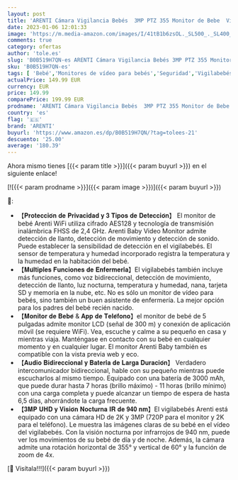 ```yaml
---
layout: post
title: 'ARENTI Cámara Vigilancia Bebés  3MP PTZ 355 Monitor de Bebe  Visión Nocturna por Infrarrojos  Modo VOX  Sensor de Temperatura de Detección de llanto  Audio Birrecional  Compatible con Movil'
date: 2023-01-06 12:01:33
image: 'https://m.media-amazon.com/images/I/41tB1b6zsOL._SL500_._SL400_.jpg'
comments: true
category: ofertas
author: 'tole.es'
slug: 'B0B519H7QN-es ARENTI Cámara Vigilancia Bebés 3MP PTZ 355 Monitor de Bebe...'
sku: 'B0B519H7QN-es'
tags: [ 'Bebé','Monitores de vídeo para bebés','Seguridad','Vigilabebés','arenti','bebe','bebés','🇪🇸', ]
actualPrice: 149.99 EUR
currency: EUR
price: 149.99
comparePrice: 199.99 EUR
prodname: 'ARENTI Cámara Vigilancia Bebés  3MP PTZ 355 Monitor de Bebe  Visión Nocturna por Infrarrojos  Modo VOX  Sensor de Temperatura de Detección de llanto  Audio Birrecional  Compatible con Movil'
country: 'es'
flag: '🇪🇸'
brand: 'ARENTI'
buyurl: 'https://www.amazon.es/dp/B0B519H7QN/?tag=tolees-21'
descuento: '25.00'
average: '180.39'
---
```


Ahora mismo tienes [{{< param title >}}]({{< param buyurl >}}) en el siguiente enlace!

[![{{< param prodname >}}]({{< param image >}})]({{< param buyurl >}})

🔎:

- 【𝐏𝐫𝐨𝐭𝐞𝐜𝐜𝐢𝐨́𝐧 𝐝𝐞 𝐏𝐫𝐢𝐯𝐚𝐜𝐢𝐝𝐚𝐝 𝐲 𝟑 𝐓𝐢𝐩𝐨𝐬 𝐝𝐞 𝐃𝐞𝐭𝐞𝐜𝐜𝐢𝐨́𝐧】 El monitor de bebé Arenti WiFi utiliza cifrado AES128 y tecnología de transmisión inalámbrica FHSS de 2,4 GHz. Arenti Baby Video Monitor admite detección de llanto, detección de movimiento y detección de sonido. Puede establecer la sensibilidad de detección en el vigilabebés. El sensor de temperatura y humedad incorporado registra la temperatura y la humedad en la habitación del bebé.
- 【𝐌𝐮́𝐥𝐭𝐢𝐩𝐥𝐞𝐬 𝐅𝐮𝐧𝐜𝐢𝐨𝐧𝐞𝐬 𝐝𝐞 𝐄𝐧𝐟𝐞𝐫𝐦𝐞𝐫𝐢́𝐚】El vigilabebés también incluye más funciones, como voz bidireccional, detección de movimiento, detección de llanto, luz nocturna, temperatura y humedad, nana, tarjeta SD y memoria en la nube, etc. No es sólo un monitor de vídeo para bebés, sino también un buen asistente de enfermería. La mejor opción para los padres del bebé recién nacido.
- 【𝐌𝐨𝐧𝐢𝐭𝐨𝐫 𝐝𝐞 𝐁𝐞𝐛𝐞́ & 𝐀𝐩𝐩 𝐝𝐞 𝐓𝐞𝐥𝐞́𝐟𝐨𝐧𝐨】el monitor de bebé de 5 pulgadas admite monitor LCD (señal de 300 m) y conexión de aplicación móvil (se requiere WiFi). Vea, escuche y calme a su pequeño en casa y mientras viaja. Manténgase en contacto con su bebé en cualquier momento y en cualquier lugar. El monitor Arenti Baby también es compatible con la vista previa web y eco.
- 【𝐀𝐮𝐝𝐢𝐨 𝐁𝐢𝐝𝐢𝐫𝐞𝐜𝐜𝐢𝐨𝐧𝐚𝐥 𝐲 𝐁𝐚𝐭𝐞𝐫𝐢́𝐚 𝐝𝐞 𝐋𝐚𝐫𝐠𝐚 𝐃𝐮𝐫𝐚𝐜𝐢𝐨́𝐧】 Verdadero intercomunicador bidireccional, hable con su pequeño mientras puede escucharlos al mismo tiempo. Equipado con una batería de 3000 mAh, que puede durar hasta 7 horas (brillo máximo) - 11 horas (brillo mínimo) con una carga completa y puede alcanzar un tiempo de espera de hasta 6,5 días, ahorrándote la carga frecuente.
- 【𝟑𝐌𝐏 𝐔𝐇𝐃 𝐲 𝐕𝐢𝐬𝐢𝐨́𝐧 𝐍𝐨𝐜𝐭𝐮𝐫𝐧𝐚 𝐈𝐑 𝐝𝐞 𝟗𝟒𝟎 𝐧𝐦】El vigilabebés Arenti está equipado con una cámara HD de 2K y 3MP (720P para el monitor y 2K para el teléfono). Le muestra las imágenes claras de su bebé en el vídeo del vigilabebés. Con la visión nocturna por infrarrojos de 940 nm, puede ver los movimientos de su bebé de día y de noche. Además, la cámara admite una rotación horizontal de 355° y vertical de 60° y la función de zoom de 4x.

[🛒 Visítala!!!]({{< param buyurl >}})
